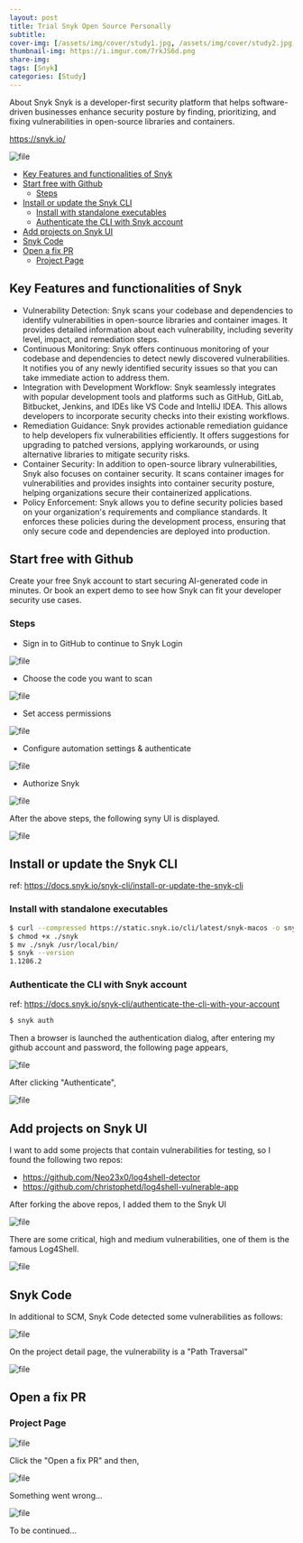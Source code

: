 ```yaml
---
layout: post
title: Trial Snyk Open Source Personally
subtitle: 
cover-img: [/assets/img/cover/study1.jpg, /assets/img/cover/study2.jpg, /assets/img/cover/study3.jpg]
thumbnail-img: https://i.imgur.com/7rkJS6d.png
share-img:
tags: [Snyk]
categories: [Study]
---
```


About Snyk
Snyk is a developer-first security platform that helps software-driven businesses enhance security posture by finding, prioritizing, and fixing vulnerabilities in open-source libraries and containers.

https://snyk.io/

![file](https://i.imgur.com/7rkJS6d.png)

<!-- vim-markdown-toc GFM -->

* [Key Features and functionalities of Snyk](#key-features-and-functionalities-of-snyk)
* [Start free with Github](#start-free-with-github)
  * [Steps](#steps)
* [Install or update the Snyk CLI](#install-or-update-the-snyk-cli)
  * [Install with standalone executables](#install-with-standalone-executables)
  * [Authenticate the CLI with Snyk account](#authenticate-the-cli-with-snyk-account)
* [Add projects on Snyk UI](#add-projects-on-snyk-ui)
* [Snyk Code](#snyk-code)
* [Open a fix PR](#open-a-fix-pr)
  * [Project Page](#project-page)

<!-- vim-markdown-toc -->

## Key Features and functionalities of Snyk
- Vulnerability Detection: Snyk scans your codebase and dependencies to identify vulnerabilities in open-source libraries and container images. It provides detailed information about each vulnerability, including severity level, impact, and remediation steps.
- Continuous Monitoring: Snyk offers continuous monitoring of your codebase and dependencies to detect newly discovered vulnerabilities. It notifies you of any newly identified security issues so that you can take immediate action to address them.
- Integration with Development Workflow: Snyk seamlessly integrates with popular development tools and platforms such as GitHub, GitLab, Bitbucket, Jenkins, and IDEs like VS Code and IntelliJ IDEA. This allows developers to incorporate security checks into their existing workflows.
- Remediation Guidance: Snyk provides actionable remediation guidance to help developers fix vulnerabilities efficiently. It offers suggestions for upgrading to patched versions, applying workarounds, or using alternative libraries to mitigate security risks.
- Container Security: In addition to open-source library vulnerabilities, Snyk also focuses on container security. It scans container images for vulnerabilities and provides insights into container security posture, helping organizations secure their containerized applications.
- Policy Enforcement: Snyk allows you to define security policies based on your organization's requirements and compliance standards. It enforces these policies during the development process, ensuring that only secure code and dependencies are deployed into production.

## Start free with Github
Create your free Snyk account to start securing AI-generated code in minutes. Or book an expert demo to see how Snyk can fit your developer security use cases.

### Steps
- Sign in to GitHub to continue to Snyk Login

![file](https://i.imgur.com/Gf2cFn9.png)

- Choose the code you want to scan

![file](https://i.imgur.com/XtUoVdN.png)

- Set access permissions

![file](https://i.imgur.com/8Hcx2oj.png)

- Configure automation settings & authenticate

![file](https://i.imgur.com/bv6mHYV.png)

- Authorize Snyk

![file](https://i.imgur.com/EYqWo9G.png)

After the above steps, the following syny UI is displayed.

![file](https://i.imgur.com/KhPMJXF.png)

## Install or update the Snyk CLI
ref: https://docs.snyk.io/snyk-cli/install-or-update-the-snyk-cli

### Install with standalone executables
```sh
$ curl --compressed https://static.snyk.io/cli/latest/snyk-macos -o snyk
$ chmod +x ./snyk
$ mv ./snyk /usr/local/bin/
$ snyk --version
1.1286.2
```

### Authenticate the CLI with Snyk account
ref: https://docs.snyk.io/snyk-cli/authenticate-the-cli-with-your-account

```sh
$ snyk auth
```

Then a browser is launched the authentication dialog, after entering my github account and password,
the following page appears,

![file](https://i.imgur.com/UpEXW0a.png)

After clicking "Authenticate",

![file](https://i.imgur.com/yfJYsnR.png)

## Add projects on Snyk UI
I want to add some projects that contain vulnerabilities for testing, so I found the following two repos:
- https://github.com/Neo23x0/log4shell-detector
- https://github.com/christophetd/log4shell-vulnerable-app

After forking the above repos, I added them to the Snyk UI

![file](https://i.imgur.com/eDO1VPm.png)

There are some critical, high and medium vulnerabilities, one of them is the famous Log4Shell.

![file](https://i.imgur.com/4ezOrxZ.png)

## Snyk Code
In additional to SCM, Snyk Code detected some vulnerabilities as follows:

![file](https://i.imgur.com/Ni3WSCX.png)

On the project detail page, the vulnerability is a "Path Traversal"

![file](https://i.imgur.com/TO3fhtr.png)

## Open a fix PR

### Project Page

![file](https://i.imgur.com/3glokYr.png)

Click the "Open a fix PR" and then,

![file](https://i.imgur.com/rOpW579.png)

Something went wrong...

![file](https://i.imgur.com/2mS9yAh.png)

To be continued...
